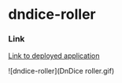 # dndice-roller

### Link 

[Link to deployed application](https://camparooni.github.io/dndice-roller/)

![dndice-roller](DnDice roller.gif)
